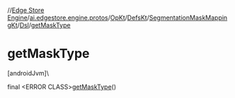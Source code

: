 //[Edge Store Engine](../../../../../../index.md)/[ai.edgestore.engine.protos](../../../../index.md)/[OpKt](../../../index.md)/[DefsKt](../../index.md)/[SegmentationMaskMappingKt](../index.md)/[Dsl](index.md)/[getMaskType](get-mask-type.md)

# getMaskType

[androidJvm]\

final &lt;ERROR CLASS&gt;[getMaskType](get-mask-type.md)()
